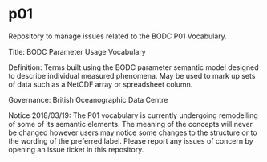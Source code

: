 # p01
Repository to manage issues related to the BODC P01 Vocabulary.

Title: BODC Parameter Usage Vocabulary

Definition: Terms built using the BODC parameter semantic model designed to describe individual measured phenomena.  May be used to mark up sets of data such as a NetCDF array or spreadsheet column.

Governance: British Oceanographic Data Centre

Notice 2018/03/19: The P01 vocabulary is currently undergoing remodelling of some of its semantic elements. The meaning of the concepts will never be changed however users may notice some changes to the structure or to the wording of the preferred label. Please report any issues of concern by opening an issue ticket in this repository.
